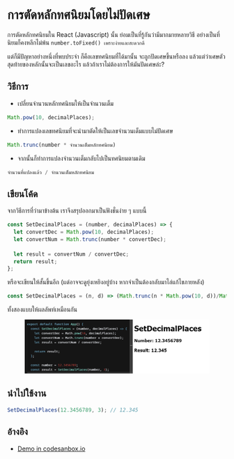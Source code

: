 # การตัดหลักทศนิยมโดยไม่ปัดเศษ

การตัดหลักทศนิยมใน React (Javascript) นั้น ย่อมเป็นที่รู้กันว่ามีมากมายหลายวิธี อย่างเป็นที่นิยมก็คงหลีกไม่พ้น `number.toFixed() เพราะง่ายและสะดวกดี`



แต่ก็มีปัญหาอย่างหนึ่งที่พบประจำ ก็คือเลขทศนิยมที่ได้มานั้น จะถูกปัดเศษขึ้นหรือลง แล้วแต่ว่าเศษตัวสุดท้ายของหลักนั้นจะเป็นเลขอะไร แล้วถ้าเราไม่ต้องการให้มันปัดเศษล่ะ?



## วิธีการ

* เปลี่ยนจำนวนหลักทศนิยมให้เป็นจำนวนเต็ม

```javascript
Math.pow(10, decimalPlaces);
```

* ทำการแปลงเลขทศนิยมที่จะนำมาตัดให้เป็นเลขจำนวนเต็มแบบไม่ปัดเศษ

```javascript
Math.trunc(number * จำนวนเต็มหลักทศนิยม)
```

* จากนั้นก็ทำการแปลงจำนวนเต็มกลับไปเป็นทศนิยมตามเดิม

```javascript
จำนวนที่แปลงแล้ว / จำนวนเต็มหลักทศนิยม
```

## เขียนโค้ด

จากวิธีการที่ว่ามาข้างต้น เราจึงสรุปออกมาเป็นฟังชั่นง่าย ๆ แบบนี้

```javascript
const SetDecimalPlaces = (number, decimalPlaces) => {
  let convertDec = Math.pow(10, decimalPlaces);
  let convertNum = Math.trunc(number * convertDec);

  let result = convertNum / convertDec;
  return result;
};
```

หรือจะเขียนให้สั้นขึ้นอีก (แต่อาจจะดูยุ่งเหยิงอยู่บ้าง หากจำเป็นต้องกลับมาไล่แก้ไขภายหลัง)

```javascript
const SetDecimalPlaces = (n, d) => (Math.trunc(n * Math.pow(10, d))/Math.pow(10, d))
```

ทั้งสองแบบให้ผลลัพท์เหมือนกัน&#x20;

<figure><img src="../../.gitbook/assets/SetDecimalPlaces.PNG" alt=""><figcaption></figcaption></figure>

## นำไปใช้งาน

```javascript
SetDecimalPlaces(12.3456789, 3); // 12.345
```

## อ้างอิง

* [Demo in codesanbox.io](https://codesandbox.io/s/setdecimalplaces-2qdwxp)


